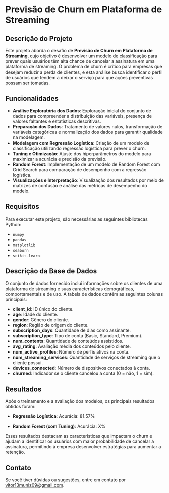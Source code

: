 # Previsão de Churn em Plataforma de Streaming

## Descrição do Projeto

Este projeto aborda o desafio de **Previsão de Churn em Plataforma de Streaming**, cujo objetivo é desenvolver um modelo de classificação para prever quais usuários têm alta chance de cancelar a assinatura em uma plataforma de streaming. O problema de churn é crítico para empresas que desejam reduzir a perda de clientes, e esta análise busca identificar o perfil de usuários que tendem a deixar o serviço para que ações preventivas possam ser tomadas.

## Funcionalidades

- **Análise Exploratória dos Dados**: Exploração inicial do conjunto de dados para compreender a distribuição das variáveis, presença de valores faltantes e estatísticas descritivas.
- **Preparação dos Dados**: Tratamento de valores nulos, transformação de variáveis categóricas e normalização dos dados para garantir qualidade na modelagem.
- **Modelagem com Regressão Logística**: Criação de um modelo de classificação utilizando regressão logística para prever o churn.
- **Tuning e Otimização**: Ajuste dos hiperparâmetros do modelo para maximizar a acurácia e precisão da previsão.
- **Random Forest**: Implementação de um modelo de Random Forest com Grid Search para comparação de desempenho com a regressão logística.
- **Visualizações e Interpretação**: Visualização dos resultados por meio de matrizes de confusão e análise das métricas de desempenho do modelo.

## Requisitos

Para executar este projeto, são necessárias as seguintes bibliotecas Python:

- `numpy`
- `pandas`
- `matplotlib`
- `seaborn`
- `scikit-learn`

## Descrição da Base de Dados

O conjunto de dados fornecido inclui informações sobre os clientes de uma plataforma de streaming e suas características demográficas, comportamentais e de uso. A tabela de dados contém as seguintes colunas principais:

- **client_id**: ID único do cliente.
- **age**: Idade do cliente.
- **gender**: Gênero do cliente.
- **region**: Região de origem do cliente.
- **subscription_days**: Quantidade de dias como assinante.
- **subscription_type**: Tipo de conta (Basic, Standard, Premium).
- **num_contents**: Quantidade de conteúdos assistidos.
- **avg_rating**: Avaliação média dos conteúdos pelo cliente.
- **num_active_profiles**: Número de perfis ativos na conta.
- **num_streaming_services**: Quantidade de serviços de streaming que o cliente possui.
- **devices_connected**: Número de dispositivos conectados à conta.
- **churned**: Indicador se o cliente cancelou a conta (0 = não, 1 = sim).

## Resultados

Após o treinamento e a avaliação dos modelos, os principais resultados obtidos foram:

- **Regressão Logística**:
  Acurácia: 81.57%

- **Random Forest (com Tuning)**:
  Acurácia: X%

Esses resultados destacam as características que impactam o churn e ajudam a identificar os usuários com maior probabilidade de cancelar a assinatura, permitindo à empresa desenvolver estratégias para aumentar a retenção.

## Contato

Se você tiver dúvidas ou sugestões, entre em contato por [vitor13muniz09@gmail.com](mailto:vitor13muniz09@gmail.com).
